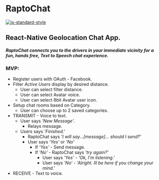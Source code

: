 #  RaptoChat
[![js-standard-style](https://img.shields.io/badge/code%20style-standard-brightgreen.svg?style=flat)](http://standardjs.com/)

## React-Native Geolocation Chat App.
#### *RaptoChat connects you to the drivers in your immediate vicinity for a fun, hands free, Text to Speech chat experience.*

### MVP:
+ Register users with OAuth - Facebook.
+ Filter *Active Users* display by desired distance.
  * User can select filter distance.
  * User can select Avatar voice.
  * User can select 8bit Avatar user icon.  
+ Setup chat rooms based on Category.
  * User can choose up to 2 saved categories.  
+ TRANSMIT - Voice to text.
  * User says *'New Message'*.  
    * Relays message.
  * Users says *'Finished.'*
    * RaptoChat says *'I will say...[message]... should I send?'*
    * User says *'Yes'* or *'No'*
      * If *'Yes'* - Send message.
      * If *'No'* - RaptoChat says *'try again?'*
        * User says *'Yes'* - *'Ok, I'm listening.'*
        * User says *'No'* - *'Alright. Ill be here if you change your mind.'*
+ RECEIVE - Text to voice.
